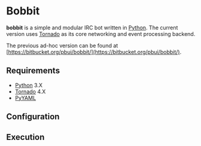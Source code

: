 Bobbit
======

**bobbit** is a simple and modular IRC bot written in [Python].  The current
version uses [Tornado] as its core networking and event processing backend.

The previous ad-hoc version can be found at
[https://bitbucket.org/pbui/bobbit/](https://bitbucket.org/pbui/bobbit/).

Requirements
------------

- [Python]  3.X
- [Tornado] 4.X
- [PyYAML]

Configuration
-------------

Execution
---------

[Python]:   https://python.org
[Tornado]:  http://www.tornadoweb.org/en/stable/
[PyYAML]:   http://pyyaml.org/
